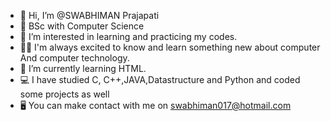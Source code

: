 - 👋 Hi, I’m @SWABHIMAN Prajapati
- 🏫 BSc with Computer Science 
- 👀 I’m interested in learning and practicing my codes.
- 👨‍🏫 I'm always excited to know and learn something new about computer 
      And computer technology. 
- 🌱 I’m currently learning HTML. 
- 💻 I have studied C, C++,JAVA,Datastructure and Python and coded some projects as well
- 🖥️ You can make contact with me on swabhiman017@hotmail.com 


